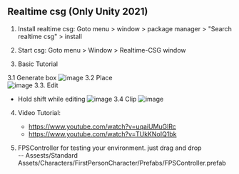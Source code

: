 
## Realtime csg (Only Unity 2021)

1. Install realtime csg: Goto menu > window > package manager > "Search realtime csg" > install <br>

2. Start csg: Goto menu > Window > Realtime-CSG window

3. Basic Tutorial

3.1 Generate box
![image](https://user-images.githubusercontent.com/69342162/142452241-d113e571-e504-4002-86a0-bc49d278f5c8.png)
3.2 Place   
![image](https://user-images.githubusercontent.com/69342162/142456113-76c03a7b-9991-4656-b350-3a992639c2e1.png)
3.3. Edit
- Hold shift while editing 
![image](https://user-images.githubusercontent.com/69342162/142457748-e701364e-a232-435d-aceb-96c125cca6b2.png)
3.4 Clip
![image](https://user-images.githubusercontent.com/69342162/142457832-b8f09e27-2ac7-427c-83b2-b7d45f1b1e3c.png)


4. Video Tutorial:
   - https://www.youtube.com/watch?v=uqaiUMuGlRc <br>
   - https://www.youtube.com/watch?v=TUkKNoIQ1bk <br> </font>

5. FPSController for testing your environment. just drag and drop <br> 
   -- Assests/Standard Assets/Characters/FirstPersonCharacter/Prefabs/FPSController.prefab <br> </font>
